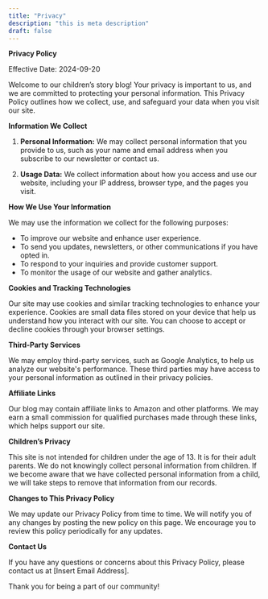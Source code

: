 ```yaml
---
title: "Privacy"
description: "this is meta description"
draft: false
---
```


**Privacy Policy**

Effective Date: 2024-09-20

Welcome to our children’s story blog! Your privacy is important to us, and we are committed to protecting your personal information. This Privacy Policy outlines how we collect, use, and safeguard your data when you visit our site.

**Information We Collect**

1. **Personal Information:** We may collect personal information that you provide to us, such as your name and email address when you subscribe to our newsletter or contact us.

2. **Usage Data:** We collect information about how you access and use our website, including your IP address, browser type, and the pages you visit.

**How We Use Your Information**

We may use the information we collect for the following purposes:

- To improve our website and enhance user experience.
- To send you updates, newsletters, or other communications if you have opted in.
- To respond to your inquiries and provide customer support.
- To monitor the usage of our website and gather analytics.

**Cookies and Tracking Technologies**

Our site may use cookies and similar tracking technologies to enhance your experience. Cookies are small data files stored on your device that help us understand how you interact with our site. You can choose to accept or decline cookies through your browser settings.

**Third-Party Services**

We may employ third-party services, such as Google Analytics, to help us analyze our website's performance. These third parties may have access to your personal information as outlined in their privacy policies.

**Affiliate Links**

Our blog may contain affiliate links to Amazon and other platforms. We may earn a small commission for qualified purchases made through these links, which helps support our site.

**Children’s Privacy**

This site is not intended for children under the age of 13. It is for their adult parents. We do not knowingly collect personal information from children. If we become aware that we have collected personal information from a child, we will take steps to remove that information from our records.

**Changes to This Privacy Policy**

We may update our Privacy Policy from time to time. We will notify you of any changes by posting the new policy on this page. We encourage you to review this policy periodically for any updates.

**Contact Us**

If you have any questions or concerns about this Privacy Policy, please contact us at [Insert Email Address].

Thank you for being a part of our community!